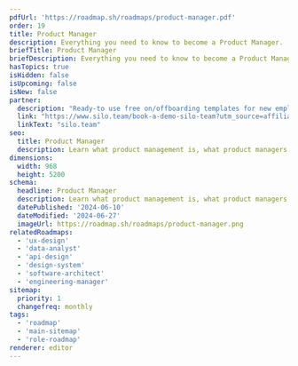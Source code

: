 ```yaml
---
pdfUrl: 'https://roadmap.sh/roadmaps/product-manager.pdf'
order: 19
title: Product Manager
description: Everything you need to know to become a Product Manager.
briefTitle: Product Manager
briefDescription: Everything you need to know to become a Product Manager.
hasTopics: true
isHidden: false
isUpcoming: false
isNew: false
partner:
  description: "Ready-to use free on/offboarding templates for new employees"
  link: "https://www.silo.team/book-a-demo-silo-team?utm_source=affiliate1&utm_medium=referral&utm_campaign=free_onboarding_checklist"
  linkText: "silo.team"
seo:
  title: Product Manager
  description: Learn what product management is, what product managers do and how to become one using our community-driven roadmap.
dimensions:
  width: 968
  height: 5200
schema:
  headline: Product Manager
  description: Learn what product management is, what product managers do and how to become one using our community-driven roadmap.
  datePublished: '2024-06-10'
  dateModified: '2024-06-27'
  imageUrl: https://roadmap.sh/roadmaps/product-manager.png
relatedRoadmaps:
  - 'ux-design'
  - 'data-analyst'
  - 'api-design'
  - 'design-system'
  - 'software-architect'
  - 'engineering-manager'
sitemap:
  priority: 1
  changefreq: monthly
tags:
  - 'roadmap'
  - 'main-sitemap'
  - 'role-roadmap'
renderer: editor
---
```

